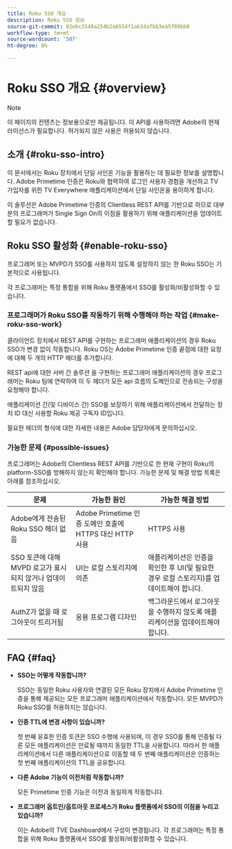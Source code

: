 ```yaml
---
title: Roku SSO 개요
description: Roku SSO 정보
source-git-commit: 02ebc3548a254b2a6554f1ab34afbb3ea5f09bb8
workflow-type: tm+mt
source-wordcount: '507'
ht-degree: 0%

---
```


# Roku SSO 개요 {#overview}

>[!NOTE]
>
>이 페이지의 컨텐츠는 정보용으로만 제공됩니다. 이 API를 사용하려면 Adobe의 현재 라이선스가 필요합니다. 허가되지 않은 사용은 허용되지 않습니다.

## 소개 {#roku-sso-intro}

이 문서에서는 Roku 장치에서 단일 사인온 기능을 활용하는 데 필요한 정보를 설명합니다. Adobe Primetime 인증은 Roku와 협력하여 로그인 사용자 경험을 개선하고 TV 가입자를 위한 TV Everywhere 애플리케이션에서 단일 사인온을 용이하게 합니다.

이 솔루션은 Adobe Primetime 인증의 Clientless REST API를 기반으로 하므로 대부분의 프로그래머가 Single Sign On의 이점을 활용하기 위해 애플리케이션을 업데이트할 필요가 없습니다.

## Roku SSO 활성화 {#enable-roku-sso}

프로그래머 또는 MVPD가 SSO를 사용하지 않도록 설정하지 않는 한 Roku SSO는 기본적으로 사용됩니다.

각 프로그래머는 특정 통합을 위해 Roku 플랫폼에서 SSO를 활성화/비활성화할 수 있습니다.

### 프로그래머가 Roku SSO를 작동하기 위해 수행해야 하는 작업 {#make-roku-sso-work}

클라이언트 장치에서 REST API를 구현하는 프로그래머 애플리케이션의 경우 Roku SSO가 변경 없이 작동합니다. Roku OS는 Adobe Primetime 인증 끝점에 대한 요청에 대해 두 개의 HTTP 헤더를 추가합니다.

REST api에 대한 서버 간 솔루션 을 구현하는 프로그래머 애플리케이션의 경우 프로그래머는 Roku 팀에 연락하여 이 두 헤더가 모든 api 흐름의 도메인으로 전송되는 구성을 요청해야 합니다.

애플리케이션 간(및 디바이스 간) SSO를 보장하기 위해 애플리케이션에서 전달하는 장치 ID 대신 사용할 Roku 제공 구독자 ID입니다.

필요한 헤더의 형식에 대한 자세한 내용은 Adobe 담당자에게 문의하십시오.

### 가능한 문제 {#possible-issues}

프로그래머는 Adobe의 Clientless REST API를 기반으로 한 현재 구현이 Roku의 platform-SSO를 방해하지 않는지 확인해야 합니다. 가능한 문제 및 해결 방법 목록은 아래를 참조하십시오.

| 문제 | 가능한 원인 | 가능한 해결 방법 |
|-|-|-|
| Adobe에게 전송된 Roku SSO 헤더 없음 | Adobe Primetime 인증 도메인 호출에 HTTPS 대신 HTTP 사용 | HTTPS 사용 |
| SSO 토큰에 대해 MVPD 로고가 표시되지 않거나 업데이트되지 않음 | UI는 로컬 스토리지에 의존 | 애플리케이션은 인증을 확인한 후 UI(및 필요한 경우 로컬 스토리지)를 업데이트해야 합니다. |
| AuthZ가 없을 때 로그아웃이 트리거됨 | 응용 프로그램 디자인 | 백그라운드에서 로그아웃을 수행하지 않도록 애플리케이션을 업데이트해야 합니다. |

## FAQ {#faq}

* **SSO는 어떻게 작동합니까?**

  SSO는 동일한 Roku 사용자와 연결된 모든 Roku 장치에서 Adobe Primetime 인증을 통해 제공되는 모든 프로그래머 애플리케이션에서 작동합니다.
모든 MVPD가 Roku SSO를 허용하지는 않습니다.

* **인증 TTL에 변경 사항이 있습니까?**

  첫 번째 유효한 인증 토큰은 SSO 수행에 사용되며, 이 경우 SSO를 통해 인증될 다른 모든 애플리케이션은 만료될 때까지 동일한 TTL을 사용합니다. 따라서 한 애플리케이션에서 다른 애플리케이션으로 이동할 때 두 번째 애플리케이션은 인증하는 첫 번째 애플리케이션의 TTL을 공유합니다.

* **다른 Adobe 기능이 이전처럼 작동합니까?**

  모든 Primetime 인증 기능은 이전과 동일하게 작동합니다.

* **프로그래머 옵트인/옵트아웃 프로세스가 Roku 플랫폼에서 SSO의 이점을 누리고 있습니까?**

  이는 Adobe의 TVE Dashboard에서 구성이 변경됩니다. 각 프로그래머는 특정 통합을 위해 Roku 플랫폼에서 SSO를 활성화/비활성화할 수 있습니다.
